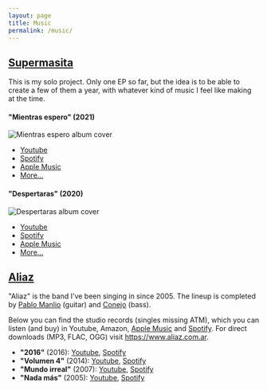 ```yaml
---
layout: page
title: Music
permalink: /music/
---
```


## [Supermasita](https://open.spotify.com/artist/7zCW65GE1YwPDTYk7POovN) 
This is my solo project. Only one EP so far, but the idea is to be able to create a few of them a year, with whatever kind of music I feel like making at the time.

#### "Mientras espero" (2021)
![Mientras espero album cover](https://blog.supermasita.com/assets/music/SUPERMASITA-2021-Mientras_espero.jpg)
* [Youtube](https://music.youtube.com/playlist?list=OLAK5uy_moOdYblH8HEtUfGgjuzVEaOfvkQU_9k0w)
* [Spotify](https://open.spotify.com/album/4PxgBVYDYKiM480gLdKSL7)
* [Apple Music](https://music.apple.com/us/album/mientras-espero-single/1567691707?uo=4)
* [More...](https://distrokid.com/hyperfollow/supermasita/mientras-espero)

#### "Despertaras" (2020)
![Despertaras album cover](https://blog.supermasita.com/assets/music/SUPERMASITA-2020-Despertaras.jpg)
* [Youtube](https://music.youtube.com/playlist?list=OLAK5uy_l_xD1kaaSOMwJmzdcXbtNrYP4wUGpgQ6Y)
* [Spotify](https://open.spotify.com/album/3KSWY84DFb67ztZ6RYL2eS)
* [Apple Music](https://music.apple.com/us/album/despertaras-single/1528264753?uo=4)
* [More...](https://distrokid.com/hyperfollow/supermasita/despertaras)



## [Aliaz](https://www.aliaz.com.ar)
"Aliaz" is the band I've been singing in since 2005. The lineup is completed by [Pablo Manlio](https://www.instagram.com/pablomanlio/) (guitar) and [Conejo](https://www.instagram.com/yupisalas/) (bass). 

Below you can find the studio records (singles missing ATM), which you can listen (and buy) in Youtube, Amazon, [Apple Music](https://music.apple.com/us/artist/aliaz/1510653729) and [Spotify](https://open.spotify.com/artist/4ftvCK0ocKXOzyLHHQ9DLd). For direct downloads (MP3, FLAC, OGG) visit <https://www.aliaz.com.ar>.

* **"2016"** (2016): [Youtube](https://music.youtube.com/browse/MPREb_1jdE1psnxPy), [Spotify](https://open.spotify.com/album/0ynoDCS5mDNkjHyNEVW4Gq)
* **"Volumen 4"** (2014): [Youtube](https://music.youtube.com/browse/MPREb_Bu9ylb7d1iH), [Spotify](https://open.spotify.com/album/6gVlzupQEExHjZcwsFv9sD)
* **"Mundo irreal"** (2007): [Youtube](https://music.youtube.com/browse/MPREb_5ozLMEW8q0D), [Spotify](https://open.spotify.com/album/5CN7a3zWX5TPkk7zkLxyPi)
* **"Nada más"** (2005): [Youtube](https://music.youtube.com/browse/MPREb_QkL1ZkH1uvt), [Spotify](https://open.spotify.com/album/0mbhVUg5YEudrYYLPJ8ElJ)
